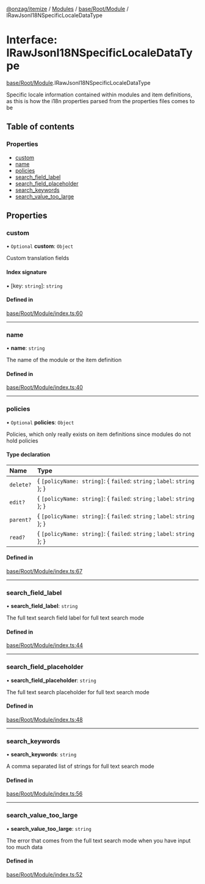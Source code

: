 [@onzag/itemize](../README.md) / [Modules](../modules.md) / [base/Root/Module](../modules/base_Root_Module.md) / IRawJsonI18NSpecificLocaleDataType

# Interface: IRawJsonI18NSpecificLocaleDataType

[base/Root/Module](../modules/base_Root_Module.md).IRawJsonI18NSpecificLocaleDataType

Specific locale information contained within modules and item
definitions, as this is how the i18n properties parsed from the
properties files comes to be

## Table of contents

### Properties

- [custom](base_Root_Module.IRawJsonI18NSpecificLocaleDataType.md#custom)
- [name](base_Root_Module.IRawJsonI18NSpecificLocaleDataType.md#name)
- [policies](base_Root_Module.IRawJsonI18NSpecificLocaleDataType.md#policies)
- [search\_field\_label](base_Root_Module.IRawJsonI18NSpecificLocaleDataType.md#search_field_label)
- [search\_field\_placeholder](base_Root_Module.IRawJsonI18NSpecificLocaleDataType.md#search_field_placeholder)
- [search\_keywords](base_Root_Module.IRawJsonI18NSpecificLocaleDataType.md#search_keywords)
- [search\_value\_too\_large](base_Root_Module.IRawJsonI18NSpecificLocaleDataType.md#search_value_too_large)

## Properties

### custom

• `Optional` **custom**: `Object`

Custom translation fields

#### Index signature

▪ [key: `string`]: `string`

#### Defined in

[base/Root/Module/index.ts:60](https://github.com/onzag/itemize/blob/73e0c39e/base/Root/Module/index.ts#L60)

___

### name

• **name**: `string`

The name of the module or the item definition

#### Defined in

[base/Root/Module/index.ts:40](https://github.com/onzag/itemize/blob/73e0c39e/base/Root/Module/index.ts#L40)

___

### policies

• `Optional` **policies**: `Object`

Policies, which only really exists on item definitions
since modules do not hold policies

#### Type declaration

| Name | Type |
| :------ | :------ |
| `delete?` | \{ `[policyName: string]`: \{ `failed`: `string` ; `label`: `string`  };  } |
| `edit?` | \{ `[policyName: string]`: \{ `failed`: `string` ; `label`: `string`  };  } |
| `parent?` | \{ `[policyName: string]`: \{ `failed`: `string` ; `label`: `string`  };  } |
| `read?` | \{ `[policyName: string]`: \{ `failed`: `string` ; `label`: `string`  };  } |

#### Defined in

[base/Root/Module/index.ts:67](https://github.com/onzag/itemize/blob/73e0c39e/base/Root/Module/index.ts#L67)

___

### search\_field\_label

• **search\_field\_label**: `string`

The full text search field label for full text search mode

#### Defined in

[base/Root/Module/index.ts:44](https://github.com/onzag/itemize/blob/73e0c39e/base/Root/Module/index.ts#L44)

___

### search\_field\_placeholder

• **search\_field\_placeholder**: `string`

The full text search placeholder for full text search mode

#### Defined in

[base/Root/Module/index.ts:48](https://github.com/onzag/itemize/blob/73e0c39e/base/Root/Module/index.ts#L48)

___

### search\_keywords

• **search\_keywords**: `string`

A comma separated list of strings for full text search mode

#### Defined in

[base/Root/Module/index.ts:56](https://github.com/onzag/itemize/blob/73e0c39e/base/Root/Module/index.ts#L56)

___

### search\_value\_too\_large

• **search\_value\_too\_large**: `string`

The error that comes from the full text search mode when you have input too much data

#### Defined in

[base/Root/Module/index.ts:52](https://github.com/onzag/itemize/blob/73e0c39e/base/Root/Module/index.ts#L52)
